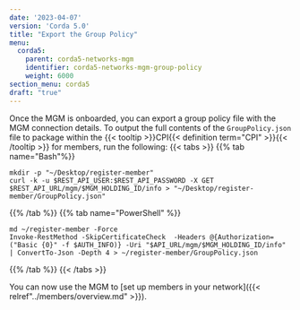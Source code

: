 ```yaml
---
date: '2023-04-07'
version: 'Corda 5.0'
title: "Export the Group Policy"
menu:
  corda5:
    parent: corda5-networks-mgm
    identifier: corda5-networks-mgm-group-policy
    weight: 6000
section_menu: corda5
draft: "true"
---
```

Once the MGM is onboarded, you can export a group policy file with the MGM connection details. To output the full contents of the `GroupPolicy.json` file to package within the {{< tooltip >}}CPI{{< definition term="CPI" >}}{{< /tooltip >}} for members, run the following:
{{< tabs >}}
{{% tab name="Bash"%}}
```shell
mkdir -p "~/Desktop/register-member"
curl -k -u $REST_API_USER:$REST_API_PASSWORD -X GET $REST_API_URL/mgm/$MGM_HOLDING_ID/info > "~/Desktop/register-member/GroupPolicy.json"
```
{{% /tab %}}
{{% tab name="PowerShell" %}}
```shell
md ~/register-member -Force
Invoke-RestMethod -SkipCertificateCheck  -Headers @{Authorization=("Basic {0}" -f $AUTH_INFO)} -Uri "$API_URL/mgm/$MGM_HOLDING_ID/info" | ConvertTo-Json -Depth 4 > ~/register-member/GroupPolicy.json
```
{{% /tab %}}
{{< /tabs >}}

You can now use the MGM to [set up members in your network]({{< relref"../members/overview.md" >}}).
